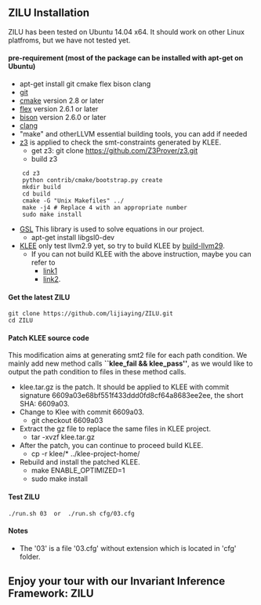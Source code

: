 ## ZILU Installation
ZILU has been tested on Ubuntu 14.04 x64. It should work on other Linux platfroms, but we have not tested yet.

#### pre-requirement (most of the package can be installed with apt-get on Ubuntu)
- apt-get install git cmake flex bison clang
- [git](https://git-scm.com/downloads)
- [cmake](https://cmake.org/) version 2.8 or later
- [flex](https://github.com/westes/flex) version 2.6.1 or later
- [bison](https://www.gnu.org/software/bison/) version 2.6.0 or later
- [clang](http://clang.llvm.org/get_started.html)
- "make" and otherLLVM essential building tools, you can add if needed
- [z3](https://github.com/Z3Prover/z3) is applied to check the smt-constraints generated by KLEE.
	- get z3:
		git clone https://github.com/Z3Prover/z3.git
	- build z3
```
	cd z3
	python contrib/cmake/bootstrap.py create
	mkdir build
	cd build
	cmake -G "Unix Makefiles" ../
	make -j4 # Replace 4 with an appropriate number
	sudo make install
```
- [GSL](http://www.gnu.org/software/gsl/) This library is used to solve equations in our project. 
	- apt-get install libgsl0-dev
- [KLEE](https://klee.github.io/) only test llvm2.9 yet, so try to build KLEE by [build-llvm29](http://klee.github.io/build-llvm29/). 
	- If you can not build KLEE with the above instruction, maybe you can refer to 
		- [link1](http://blog.opensecurityresearch.com/2014/07)
		- [link2](http://klee-dev.keeda.stanford.narkive.com/RqzseDmo/problems-when-compiling-klee-runtime).


#### Get the latest ZILU
```
git clone https://github.com/lijiaying/ZILU.git
cd ZILU
```

#### Patch KLEE source code
This modification aims at generating smt2 file for each path condition.
We mainly add new method calls **``klee_fail && klee_pass''**, as we would like to output the path condition to files in these method calls.

- klee.tar.gz is the patch. It should be applied to KLEE with commit signature 6609a03e68bf551f433ddd0fd8cf64a8683ee2ee, the short SHA: 6609a03.
- Change to Klee with commit 6609a03. 
	- git checkout 6609a03
- Extract the gz file to replace the same files in KLEE project.
	- tar -xvzf klee.tar.gz
- After the patch, you can continue to proceed build KLEE. 
	- cp -r klee/\* ../klee-project-home/
- Rebuild and install the patched KLEE. 
	- make ENABLE_OPTIMIZED=1
	- sudo make install

#### Test ZILU
```
./run.sh 03  or  ./run.sh cfg/03.cfg
```

#### Notes
- The '03' is a file '03.cfg' without extension which is located in 'cfg' folder.

## Enjoy your tour with our Invariant Inference Framework: ZILU
